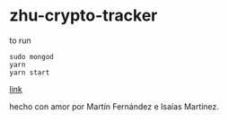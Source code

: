 # zhu-crypto-tracker

to run 
```
sudo mongod
yarn
yarn start
```
[link](https://zhu-crypto.herokuapp.com/)



hecho con amor por Martín Fernández e Isaías Martínez.
